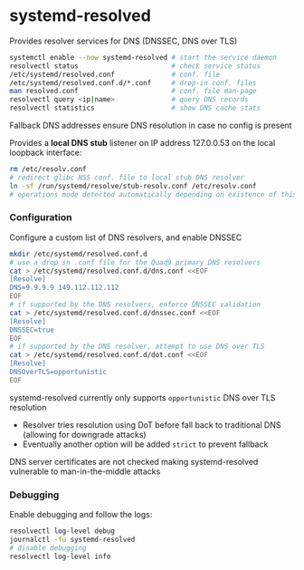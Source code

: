 # systemd-resolved

Provides resolver services for DNS (DNSSEC, DNS over TLS)

```bash
systemctl enable --now systemd-resolved # start the service daemon
resolvectl status                       # check service status
/etc/systemd/resolved.conf              # conf. file
/etc/systemd/resolved.conf.d/*.conf     # drop-in conf. files
man resolved.conf                       # conf. file man-page
resolvectl query <ip|name>              # query DNS records
resolvectl statistics                   # show DNS cache stats
```

Fallback DNS addresses ensure DNS resolution in case no config is present

Provides a **local DNS stub** listener on IP address 127.0.0.53 on the local loopback interface:

```bash
rm /etc/resolv.conf
# redirect glibc NSS conf. file to local stub DNS resolver 
ln -sf /run/systemd/resolve/stub-resolv.conf /etc/resolv.conf
# operations mode detected automatically depending on existence of this link
```

### Configuration

Configure a custom list of DNS resolvers, and enable DNSSEC

```bash
mkdir /etc/systemd/resolved.conf.d
# use a drop in .conf file for the Quad9 primary DNS resolvers 
cat > /etc/systemd/resolved.conf.d/dns.conf <<EOF
[Resolve]
DNS=9.9.9.9 149.112.112.112
EOF
# if supported by the DNS resolvers, enforce DNSSEC validation
cat > /etc/systemd/resolved.conf.d/dnssec.conf <<EOF
[Resolve]
DNSSEC=true
EOF
# if supported by the DNS resolver, attempt to use DNS over TLS
cat > /etc/systemd/resolved.conf.d/dot.conf <<EOF
[Resolve]
DNSOverTLS=opportunistic
EOF
```

systemd-resolved currently only supports `opportunistic` DNS over TLS resolution

- Resolver tries resolution using DoT before fall back to traditional DNS (allowing for downgrade attacks)
- Eventually another option will be added `strict` to prevent fallback

DNS server certificates are not checked making systemd-resolved vulnerable to man-in-the-middle attacks

### Debugging

Enable debugging and follow the logs:

```bash
resolvectl log-level debug             
journalctl -fu systemd-resolved
# disable debugging
resolvectl log-level info
```
